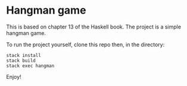 # Hangman game

This is based on chapter 13 of the Haskell book. The project is a simple hangman game.

To run the project yourself, clone this repo then, in the directory:

```
stack install
stack build
stack exec hangman
```

Enjoy!
